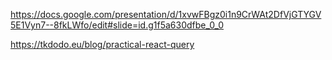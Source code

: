 https://docs.google.com/presentation/d/1xvwFBgz0i1n9CrWAt2DfVjGTYGV5E1Vyn7--8fkLWfo/edit#slide=id.g1f5a630dfbe_0_0

https://tkdodo.eu/blog/practical-react-query

